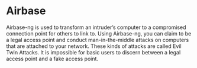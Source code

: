 # Airbase

Airbase-ng is used to transform an intruder’s computer to a compromised connection point for others to link to. 
Using Airbase-ng, you can claim to be a legal access point and conduct man-in-the-middle attacks on computers that are attached to your network. 
These kinds of attacks are called Evil Twin Attacks. It is impossible for basic users to discern between a legal access point and a fake access point.
